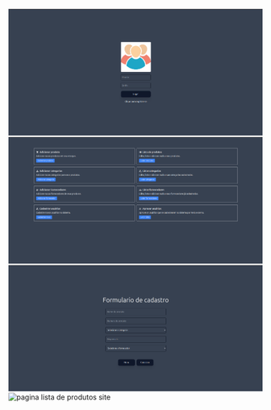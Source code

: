 ![pagina de login do site](estoque/imagens/index-php.png)
![pagina inicial do site](estoque/imagens/tela-inicial.png)
![pagina cadastro de produtos do site](estoque/imagens/tela-cadastro-produtos.png)
![pagina lista de produtos site](estoque/imagens/tela-lista-produtos.png)
